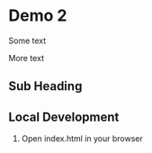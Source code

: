 # Demo 2

Some text

More text

## Sub Heading

## Local Development

1. Open index.html in your browser